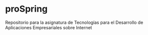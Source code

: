 # proSpring
Repositorio para la asignatura de Tecnologías para el Desarrollo de Aplicaciones Empresariales sobre Internet
